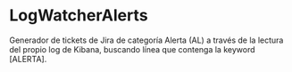 # LogWatcherAlerts

Generador de tickets de Jira de categoría Alerta (AL) a través de la lectura del propio log de Kibana, buscando línea que contenga la keyword [ALERTA].